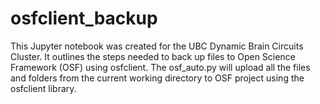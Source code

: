 # osfclient_backup
This Jupyter notebook was created for the UBC Dynamic Brain Circuits Cluster. It outlines the steps needed to back up files to Open Science Framework (OSF) using osfclient.
The osf_auto.py will upload all the files and folders from the current working directory to OSF project using the osfclient library.
